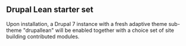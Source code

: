 ## Drupal Lean starter set

Upon installation, a Drupal 7 instance with a fresh adaptive theme sub-theme "drupallean" will be enabled together with a choice set of site building contributed modules.
